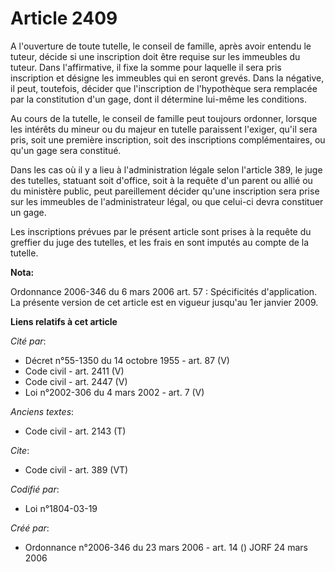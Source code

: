 # Article 2409

A l'ouverture de toute tutelle, le conseil de famille, après avoir entendu le tuteur, décide si une inscription doit être
requise sur les immeubles du tuteur. Dans l'affirmative, il fixe la somme pour laquelle il sera pris inscription et désigne
les immeubles qui en seront grevés. Dans la négative, il peut, toutefois, décider que l'inscription de l'hypothèque sera
remplacée par la constitution d'un gage, dont il détermine lui-même les conditions. 

Au cours de la tutelle, le conseil de famille peut toujours ordonner, lorsque les intérêts du mineur ou du majeur en tutelle
paraissent l'exiger, qu'il sera pris, soit une première inscription, soit des inscriptions complémentaires, ou qu'un gage
sera constitué. 

Dans les cas où il y a lieu à l'administration légale selon l'article 389, le juge des tutelles, statuant soit d'office, soit
à la requête d'un parent ou allié ou du ministère public, peut pareillement décider qu'une inscription sera prise sur les
immeubles de l'administrateur légal, ou que celui-ci devra constituer un gage. 

Les inscriptions prévues par le présent article sont prises à la requête du greffier du juge des tutelles, et les frais en
sont imputés au compte de la tutelle.

**Nota:**

Ordonnance 2006-346 du 6 mars 2006 art. 57 : Spécificités d'application.  La présente version de cet article est en vigueur
jusqu'au 1er janvier 2009.

**Liens relatifs à cet article**

_Cité par_:

  - Décret n°55-1350 du 14 octobre 1955 - art. 87 (V)
  - Code civil - art. 2411 (V)
  - Code civil - art. 2447 (V)
  - Loi n°2002-306 du 4 mars 2002 - art. 7 (V)

_Anciens textes_:

  - Code civil - art. 2143 (T)

_Cite_:

  - Code civil - art. 389 (VT)

_Codifié par_:

  - Loi n°1804-03-19

_Créé par_:

  - Ordonnance n°2006-346 du 23 mars 2006 - art. 14 () JORF 24 mars 2006
